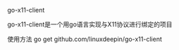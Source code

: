 go-x11-client

go-x11-client是一个用go语言实现与X11协议进行绑定的项目

使用方法
go get github.com/linuxdeepin/go-x11-client

